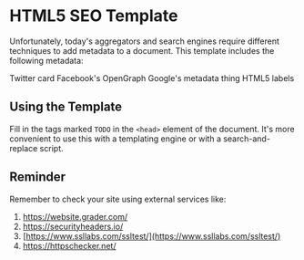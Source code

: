 # HTML5 SEO Template

Unfortunately, today's aggregators and search engines require different techniques to add metadata to a document. 
This template includes the following metadata:

Twitter card
Facebook's OpenGraph
Google's metadata thing
HTML5 labels


## Using the Template

Fill in the tags marked `TODO` in the `<head>` element of the document.
It's more convenient to use this with a templating engine or with a search-and-replace script.

## Reminder
Remember to check your site using external services like:

1. [https://website.grader.com/     ](https://website.grader.com/)
2. [https://securityheaders.io/     ](https://securityheaders.io/)
3. [https://www.ssllabs.com/ssltest/](https://www.ssllabs.com/ssltest/)
4. [https://httpschecker.net/       ](https://httpschecker.net/)
